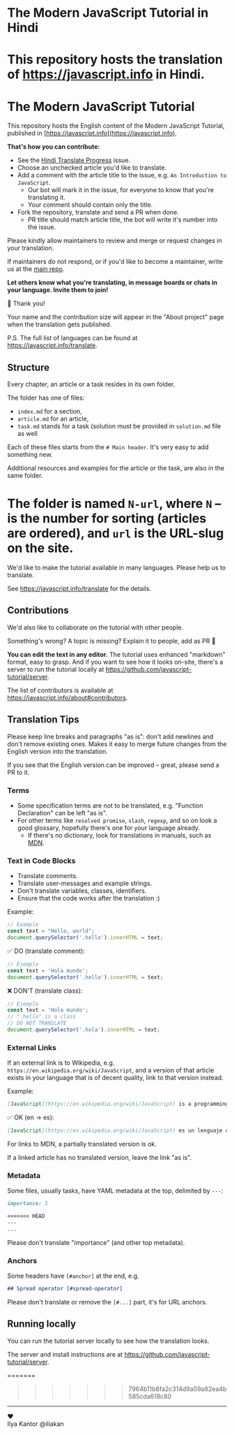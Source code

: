 # The Modern JavaScript Tutorial in Hindi

This repository hosts the translation of <https://javascript.info> in Hindi.
=======
# The Modern JavaScript Tutorial

This repository hosts the English content of the Modern JavaScript Tutorial, published in [https://javascript.info](https://javascript.info).

**That's how you can contribute:**

- See the [Hindi Translate Progress](https://github.com/javascript-tutorial/hi.javascript.info/issues/1) issue.
- Choose an unchecked article you'd like to translate.
- Add a comment with the article title to the issue, e.g. `An Introduction to JavaScript`.
    - Our bot will mark it in the issue, for everyone to know that you're translating it.
    - Your comment should contain only the title.
- Fork the repository, translate and send a PR when done.
    - PR title should match article title, the bot will write it's number into the issue.

Please kindly allow maintainers to review and merge or request changes in your translation.
   
If maintainers do not respond, or if you'd like to become a maintainer, write us at the [main repo](https://github.com/javascript-tutorial/en.javascript.info/issues/new).
    
**Let others know what you're translating, in message boards or chats in your language. Invite them to join!**

🎉 Thank you!

Your name and the contribution size will appear in the "About project" page when the translation gets published.

P.S. The full list of languages can be found at <https://javascript.info/translate>.

## Structure

Every chapter, an article or a task resides in its own folder.

The folder has one of files:

- `index.md` for a section,
- `article.md` for an article,
- `task.md` stands for a task (solution must be provided in `solution.md` file as well

Each of these files starts from the `# Main header`.
It's very easy to add something new.

Additional resources and examples for the article or the task, are also in the same folder.

The folder is named `N-url`, where `N` – is the number for sorting (articles are ordered), and `url` is the URL-slug on the site.
=======
We'd like to make the tutorial available in many languages. Please help us to translate.

See <https://javascript.info/translate> for the details.

## Contributions

We'd also like to collaborate on the tutorial with other people.

Something's wrong? A topic is missing? Explain it to people, add as PR 👏

**You can edit the text in any editor.** The tutorial uses enhanced "markdown" format, easy to grasp. And if you want to see how it looks on-site, there's a server to run the tutorial locally at <https://github.com/javascript-tutorial/server>.

The list of contributors is available at <https://javascript.info/about#contributors>.

## Translation Tips

Please keep line breaks and paragraphs "as is": don't add newlines and don't remove existing ones. Makes it easy to merge future changes from the English version into the translation. 

If you see that the English version can be improved – great, please send a PR to it.

### Terms

- Some specification terms are not to be translated, e.g. "Function Declaration" can be left "as is".
- For other terms like `resolved promise`, `slash`, `regexp`, and so on look a good glossary, hopefully there's one for your language already.
    - If there's no dictionary, look for translations in manuals, such as [MDN](https://developer.mozilla.org/en-US/).

### Text in Code Blocks

- Translate comments.
- Translate user-messages and example strings.
- Don't translate variables, classes, identifiers.
- Ensure that the code works after the translation :)

Example:

```js
// Example
const text = "Hello, world";
document.querySelector('.hello').innerHTML = text;
```

✅ DO (translate comment):

```js
// Ejemplo
const text = 'Hola mundo';
document.querySelector('.hello').innerHTML = text;
```

❌ DON'T (translate class):

```js
// Ejemplo
const text = 'Hola mundo';
// ".hello" is a class
// DO NOT TRANSLATE
document.querySelector('.hola').innerHTML = text;
```

### External Links

If an external link is to Wikipedia, e.g. `https://en.wikipedia.org/wiki/JavaScript`, and a version of that article exists in your language that is of decent quality, link to that version instead.

Example:

```md
[JavaScript](https://en.wikipedia.org/wiki/JavaScript) is a programming language.
```

✅ OK (en -> es):

```md
[JavaScript](https://es.wikipedia.org/wiki/JavaScript) es un lenguaje de programación.
```

For links to MDN, a partially translated version is ok.

If a linked article has no translated version, leave the link "as is".

### Metadata

Some files, usually tasks, have YAML metadata at the top, delimited by `---`:

```md
importance: 5

<<<<<<< HEAD
---
...
```

Please don't translate "importance" (and other top metadata).

### Anchors

Some headers have `[#anchor]` at the end, e.g.

```md
## Spread operator [#spread-operator]
```

Please don't translate or remove the `[#...]` part, it's for URL anchors.

## Running locally

You can run the tutorial server locally to see how the translation looks.

The server and install instructions are at <https://github.com/javascript-tutorial/server>. 


=======
>>>>>>> 7964b11b8fa2c314d9a09a82ea4b585cda618c80
---  
♥  
Ilya Kantor @iliakan
